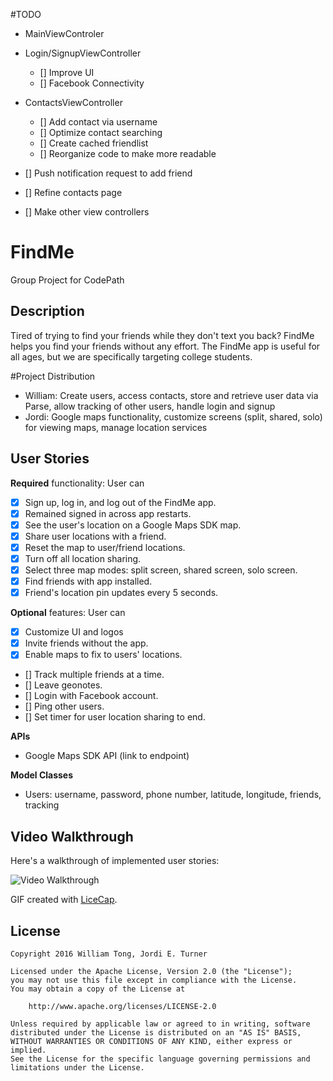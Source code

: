 #TODO
- MainViewControler
- Login/SignupViewController
  - [] Improve UI
  - [] Facebook Connectivity
- ContactsViewController
  - [] Add contact via username
  - [] Optimize contact searching
  - [] Create cached friendlist
  - [] Reorganize code to make more readable

- [] Push notification request to add friend
- [] Refine contacts page
- [] Make other view controllers

# FindMe
Group Project for CodePath

## Description
Tired of trying to find your friends while they don't text you back? FindMe
helps you find your friends without any effort. The FindMe app is useful
for all ages, but we are specifically targeting college students.

#Project Distribution
- William: Create users, access contacts, store and retrieve user data via Parse, allow tracking of other users, handle login and signup
- Jordi: Google maps functionality, customize screens (split, shared, solo) for viewing maps, manage location services

## User Stories

**Required** functionality: User can

- [X] Sign up, log in, and log out of the FindMe app.
- [X] Remained signed in across app restarts.
- [X] See the user's location on a Google Maps SDK map.
- [X] Share user locations with a friend.
- [X] Reset the map to user/friend locations.
- [X] Turn off all location sharing.
- [X] Select three map modes: split screen, shared screen, solo screen.
- [X] Find friends with app installed.
- [X] Friend's location pin updates every 5 seconds.

**Optional** features: User can

- [X] Customize UI and logos
- [X] Invite friends without the app.
- [X] Enable maps to fix to users' locations.
- [] Track multiple friends at a time.
- [] Leave geonotes.
- [] Login with Facebook account.
- [] Ping other users.
- [] Set timer for user location sharing to end.

**APIs**
- Google Maps SDK API (link to endpoint)

**Model Classes**
- Users: username, password, phone number, latitude, longitude, friends, tracking

## Video Walkthrough

Here's a walkthrough of implemented user stories:

<img src='http://i.imgur.com/2uEbYmn.gif' title='Video Walkthrough' width='' alt='Video Walkthrough' />

GIF created with [LiceCap](http://www.cockos.com/licecap/).

## License

    Copyright 2016 William Tong, Jordi E. Turner

    Licensed under the Apache License, Version 2.0 (the "License");
    you may not use this file except in compliance with the License.
    You may obtain a copy of the License at

        http://www.apache.org/licenses/LICENSE-2.0

    Unless required by applicable law or agreed to in writing, software
    distributed under the License is distributed on an "AS IS" BASIS,
    WITHOUT WARRANTIES OR CONDITIONS OF ANY KIND, either express or implied.
    See the License for the specific language governing permissions and
    limitations under the License.
